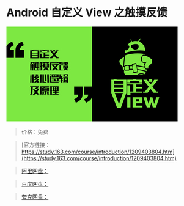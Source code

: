 # Android 自定义 View 之触摸反馈

![img](../../../assets/study163/free/41cf4b79144c400e9748e9f1ba0e64ff.jpg)

> 价格：免费

> [官方链接：https://study.163.com/course/introduction/1209403804.htm](https://study.163.com/course/introduction/1209403804.htm)

> [阿里网盘：]()

> [百度网盘：]()

> [夸克网盘：]()
